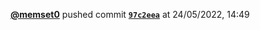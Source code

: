  <a href=https://github.com/memset0><strong>@memset0</strong></a>  pushed commit <a href=https://github.com/memset0/memset0/commit/97c2eeab5040b7fc9302d41488b012b235f5ac7b><strong><code>97c2eea</code></strong></a>  at 24/05/2022, 14:49 
